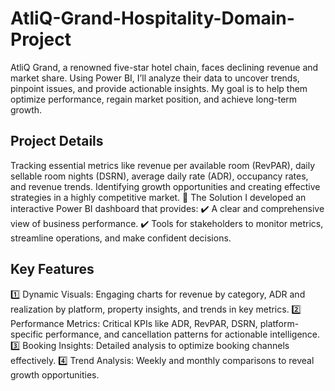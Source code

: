 # AtliQ-Grand-Hospitality-Domain-Project
AtliQ Grand, a renowned five-star hotel chain, faces declining revenue and market share. Using Power BI, I’ll analyze their data to uncover trends, pinpoint issues, and provide actionable insights. My goal is to help them optimize performance, regain market position, and achieve long-term growth.

## Project Details
Tracking essential metrics like revenue per available room (RevPAR), daily sellable room nights (DSRN), average daily rate (ADR), occupancy rates, and revenue trends.
Identifying growth opportunities and creating effective strategies in a highly competitive market.
🎯 The Solution
I developed an interactive Power BI dashboard that provides:
✔️ A clear and comprehensive view of business performance.
✔️ Tools for stakeholders to monitor metrics, streamline operations, and make confident decisions.

## Key Features
1️⃣ Dynamic Visuals: Engaging charts for revenue by category, ADR and realization by platform, property insights, and trends in key metrics.
2️⃣ Performance Metrics: Critical KPIs like ADR, RevPAR, DSRN, platform-specific performance, and cancellation patterns for actionable intelligence.
3️⃣ Booking Insights: Detailed analysis to optimize booking channels effectively.
4️⃣ Trend Analysis: Weekly and monthly comparisons to reveal growth opportunities.
